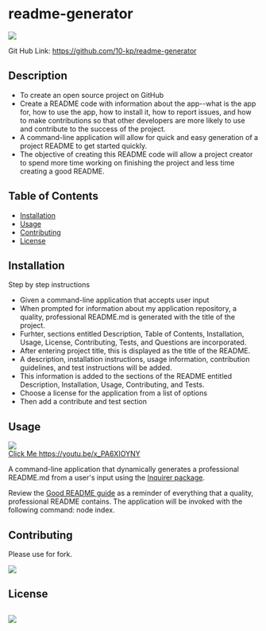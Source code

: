 # readme-generator

[![](https://img.shields.io/badge/javascript-100%25-blue)]()

Git Hub Link: https://github.com/10-kp/readme-generator


 ## Description   
  - To create an open source project on GitHub 
  - Create a README code with information about the app--what is the app for, how to use the app, how to install it, how to report issues, and how to make contributions so that other developers are more likely to use and contribute to the success of the project. 
  - A command-line application will allow for quick and easy generation of a project README to get started quickly. 
  - The objective of creating this README code will allow a project creator to spend more time working on finishing the project and less time creating a good README.


  ## Table of Contents
  * [Installation](#installation)
  * [Usage](#usage)
  * [Contributing](#contributing)
  * [License](#license)
  

  ## Installation
  Step by step instructions
  - Given a command-line application that accepts user input 
  - When prompted for information about my application repository, a quality, professional README.md is generated with the title of the project.
  - Furhter, sections entitled Description, Table of Contents, Installation, Usage, License, Contributing, Tests, and Questions are incorporated. 
  - After entering project title, this is displayed as the title of the README. 
  - A description, installation instructions, usage information, contribution guidelines, and test instructions will be added.
  - This information is added to the sections of the README entitled Description, Installation, Usage, Contributing, and Tests. 
  - Choose a license for the application from a list of options
  - Then add a contribute and test section
  

  ## Usage 

[![](https://j.gifs.com/JyVMrl.gif) <br>Click Me <https://youtu.be/x_PA6XIOYNY></br> ]() 

  A command-line application that dynamically generates a professional README.md from a user's input using the [Inquirer package](https://www.npmjs.com/package/inquirer). 
  
  Review the [Good README guide](../../01-HTML-Git-CSS/04-Important/Good-README-Guide/README.md) as a reminder of everything that a quality, professional README contains. The application will be invoked with the following command: node index.

  
  ## Contributing
  Please use for fork.

  [![](https://img.shields.io/github/forks/10-kp/readme-generator?style=social)]() 
  
  
  ## License
  [![](https://img.shields.io/npm/l/inquirer)]()
  ---